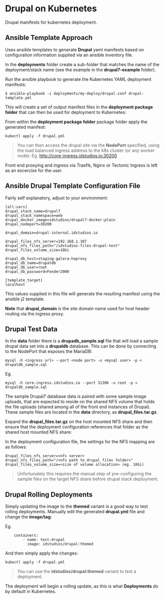 Drupal on Kubernetes
====================

Drupal manifests for kubernetes deployment.

## Ansible Template Approach

Uses ansible templates to generate __Drupal__ yaml manifests based on configuration information supplied via an ansible inventory file.

In the __deployments__ folder create a sub-folder that matches the name of the  deployment/stack name (see the example in the __drupal7-example__ folder).

Run the ansible playbook to generate the Kubernetes YAML deployment manifests:

    $ ansible-playbook -i deployments/my-deploy/drupal.conf drupal-template.yml

This will create a set of output manifest files in the __deployment package folder__ that can then be used for deployment to Kubernetes:

From within the __deployment package folder__ package folder apply the generated manifest:

    kubectl apply -f drupal.yml

> You can then access the drupal site via the __NodePort__ specified, using the load balanced ingress address to the k8s cluster (or any worker node): Eg. http://core-ingress.idstudios.io:30200

Front end proxying and ingress via Traefik, Nginx or Tectonic Ingress is left as an excercise for the user.

## Ansible Drupal Template Configuration File

Fairly self explanatory, adjust to your environment:

    [all:vars]
    drupal_stack_name=drupal7
    drupal_stack_namespace=web
    drupal_docker_image=idstudios/drupal7-docker:plain
    drupal_nodeport=30200

    drupal_domain=drupal-internal.idstudios.io

    drupal_files_nfs_server=192.168.1.107
    drupal_nfs_files_path="/idstudios-files-drupal-test"
    drupal_files_volume_size=10Gi

    drupal_db_host=staging-galera-haproxy
    drupal_db_name=drupaldb 
    drupal_db_user=root 
    drupal_db_password=Fender2000

    [template_target]
    localhost

This values supplied in this file will generate the resulting manifest using the ansible j2 template.

__Note__ that __drupal_domain__ is the site domain name used for host header routing via the ingress proxy.

## Drupal Test Data

In the __data__ folder there is a __drupadb_sample.sql__ file that will load a sample drupal data set into a __drupaldb__ database.  This can be done by connecting to the NodePort that exposes the MariaDB:

    mysql -h <ingress url> --port <node port> -u <mysql user> -p < drupaldb_sample.sql

Eg.

    mysql -h core-ingress.idstudios.io --port 31306 -u root -p < drupaldb_sample.sql

The sample Drupal7 database data is paired with some sample image uploads, that are expected to reside on the shared NFS volume that holds the file uploads (shared among all of the front end instances of Drupal).  These sample files are located in the __data__ directory, as __drupal_files.tar.gz__.

Expand the __drupal_files.tar.gz__ on the host mounted NFS share and then ensure that the deployment configuration references that folder as the shared host mounted NFS share:

In the deployment configuration file, the settings for the NFS mapping are as follows:

    drupal_files_nfs_server=<nfs server>
    drupal_nfs_files_path="/<nfs path to drupal files folder>"
    drupal_files_volume_size=<size of volume allocation> (eg. 10Gi)

> Unfortunately this requires the manual step of pre-configuring the sample files on the target NFS share before drupal stack deployment.

## Drupal Rolling Deployments

Simply updating the image to the __themed__ variant is a good way to test rolling deployments.  Manually edit the generated __drupal.yml__ file and change the __image/tag__:

Eg.

        containers:
            - name: test-drupal
              image: idstudios/drupal:themed


And then simply apply the changes:

    kubectl apply -f drupal.yml

> You can use the __idstudios/drupal:themed__ variant to test a deployment.

The deployment will begin a rolling update, as this is what __Deployments__ do by default in Kubernetes.